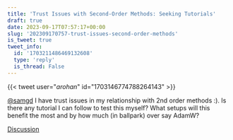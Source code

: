 ```yaml
---
title: 'Trust Issues with Second-Order Methods: Seeking Tutorials'
draft: true
date: 2023-09-17T07:57:17+00:00
slug: '202309170757-trust-issues-second-order-methods'
is_tweet: true
tweet_info:
  id: '1703211486469132608'
  type: 'reply'
  is_thread: False
---
```




{{< tweet user="_arohan_" id="1703146774788264143" >}}

[@samgd](https://x.com/samgd) I have trust issues in my relationship with 2nd order methods :). Is there any tutorial I can follow to test this myself? What setups will this benefit the most and by how much (in ballpark) over say AdamW?

[Discussion](https://x.com/sytelus/status/1703211486469132608)
